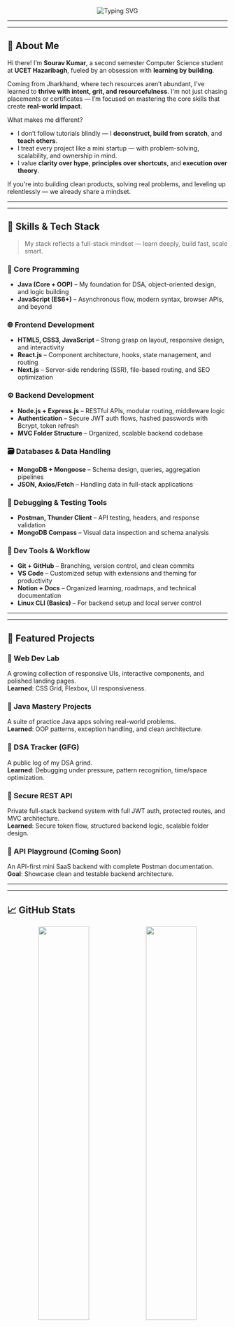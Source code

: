 <!-- 🚀 Welcome Banner -->
<p align="center">
  <img 
    src="https://readme-typing-svg.herokuapp.com?font=JetBrains+Mono&weight=700&size=30&pause=1000&color=FF4C4C&center=true&vCenter=true&width=600&lines=Hey+there!+I’m+Sourav+Kumar+🎓;CSE+Student+@+UCET+Hazaribagh;Java+%26+DSA+Learner+🧠;A+Passionate+Tech+Explorer+🚀;Full-Stack+Web+Dev+Enthusiast+🌐;Aspiring+App+Developer+📱;Cloud+Computing+Explorer+☁️" 
    alt="Typing SVG" 
  />
</p>

---
---

## 👋 About Me

Hi there! I’m **Sourav Kumar**, a second semester Computer Science student at **UCET Hazaribagh**, fueled by an obsession with **learning by building**.

Coming from Jharkhand, where tech resources aren’t abundant, I’ve learned to **thrive with intent, grit, and resourcefulness**. I'm not just chasing placements or certificates — I’m focused on mastering the core skills that create **real-world impact**.

What makes me different?
- I don’t follow tutorials blindly — I **deconstruct, build from scratch**, and **teach others**.
- I treat every project like a mini startup — with problem-solving, scalability, and ownership in mind.
- I value **clarity over hype**, **principles over shortcuts**, and **execution over theory**.

If you're into building clean products, solving real problems, and leveling up relentlessly — we already share a mindset.

---
---

## 🚀 Skills & Tech Stack

> My stack reflects a full-stack mindset — learn deeply, build fast, scale smart.

### 🔧 Core Programming
- **Java (Core + OOP)** – My foundation for DSA, object-oriented design, and logic building
- **JavaScript (ES6+)** – Asynchronous flow, modern syntax, browser APIs, and beyond

### 🌐 Frontend Development
- **HTML5, CSS3, JavaScript** – Strong grasp on layout, responsive design, and interactivity
- **React.js** – Component architecture, hooks, state management, and routing
- **Next.js** – Server-side rendering (SSR), file-based routing, and SEO optimization

### ⚙️ Backend Development
- **Node.js + Express.js** – RESTful APIs, modular routing, middleware logic
- **Authentication** – Secure JWT auth flows, hashed passwords with Bcrypt, token refresh
- **MVC Folder Structure** – Organized, scalable backend codebase

### 🗃️ Databases & Data Handling
- **MongoDB + Mongoose** – Schema design, queries, aggregation pipelines
- **JSON, Axios/Fetch** – Handling data in full-stack applications

### 🧪 Debugging & Testing Tools
- **Postman, Thunder Client** – API testing, headers, and response validation
- **MongoDB Compass** – Visual data inspection and schema analysis

### 🚀 Dev Tools & Workflow
- **Git + GitHub** – Branching, version control, and clean commits
- **VS Code** – Customized setup with extensions and theming for productivity
- **Notion + Docs** – Organized learning, roadmaps, and technical documentation
- **Linux CLI (Basics)** – For backend setup and local server control

---
---

## 💼 Featured Projects

### 🔹 Web Dev Lab
A growing collection of responsive UIs, interactive components, and polished landing pages.  
**Learned**: CSS Grid, Flexbox, UI responsiveness.

### 🔹 Java Mastery Projects
A suite of practice Java apps solving real-world problems.  
**Learned**: OOP patterns, exception handling, and clean architecture.

### 🔹 DSA Tracker (GFG)
A public log of my DSA grind.  
**Learned**: Debugging under pressure, pattern recognition, time/space optimization.

### 🔹 Secure REST API
Private full-stack backend system with full JWT auth, protected routes, and MVC architecture.  
**Learned**: Secure token flow, structured backend logic, scalable folder design.

### 🔹 API Playground (Coming Soon)
An API-first mini SaaS backend with complete Postman documentation.  
**Goal**: Showcase clean and testable backend architecture.

---
---

## 📈 GitHub Stats

<p align="center">
  <img src="https://github-readme-stats.vercel.app/api?username=sourav-kumar357&show_icons=true&theme=radical&hide_border=true" width="48%" />
  <img src="https://github-readme-streak-stats.herokuapp.com?user=sourav-kumar357&theme=radical&hide_border=true" width="48%" />
</p>
<p align="center">
  <img src="https://github-readme-stats.vercel.app/api/top-langs/?username=sourav-kumar357&layout=compact&theme=radical&hide_border=true" width="48%" />
</p>

---
---

## 🧠 My Learning Approach

> "Learning is only real when it's tested through building."

Here’s how I approach every new technology:

1. **Learn the core** – Start from the docs, official guides, and source code if needed  
2. **Apply immediately** – Build mini-projects or modules while learning  
3. **Debug deeply** – Face the "why isn’t this working?" phase head-on  
4. **Refactor and reflect** – Rebuild for scalability and clarity  
5. **Share & teach** – Explain to others, blog, or demo on GitHub

This loop helps me **truly internalize** concepts, not just memorize them. It's how I learned DSA, backend auth flows, and now front-end state management.

---
---

## 🎯 2024–25 Roadmap

- ✅ Strengthen Java, DSA & OOP foundations  
- 🔐 Build scalable backend systems with authentication  
- ⚛️ Develop full-stack apps using React + Next.js  
- 🚀 Learn CI/CD, Docker, and deploy projects  
- 🏆 Hackathons (2–3 MVPs)  
- 💼 Remote internships  
- 🌍 Open-source contributions  
- 💡 Building personal brand

---
---

## 💬 Final Words

Thanks for stopping by!  
I’m not just coding for the sake of it — I’m here to **build meaningful projects, share knowledge openly, and grow relentlessly**.  

Let’s make the next big thing happen **together**.

---
